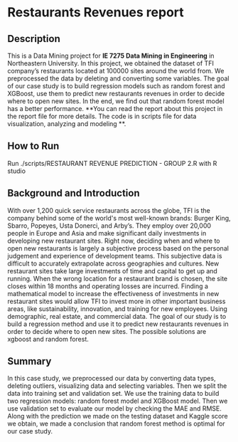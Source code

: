 # Restaurants Revenues report

## Description

This is a Data Mining project for **IE 7275 Data Mining in Engineering** in Northeastern University. In this project,  we obtained the dataset of TFI company’s restaurants located at 100000 sites around the world from. We preprocessed the data by deleting and converting some variables. The goal of our case study is to build regression models such as random forest and XGBoost, use them to predict new restaurants revenues in order to decide where to open new sites. In the end, we find out that random forest model has a better performance.  **You can read the report about this project in the report file for more details. The code is in scripts file for data visualization, analyzing and modeling **.

## How to Run

Run ./scripts/RESTAURANT REVENUE PREDICTION - GROUP 2.R with R studio

## Background and Introduction

With over 1,200 quick service restaurants across the globe, TFI is the company behind some of the world's most well-known brands: Burger King, Sbarro, Popeyes, Usta Donerci, and Arby’s. They employ over 20,000 people in Europe and Asia and make significant daily investments in developing new restaurant sites. Right now, deciding when and where to open new restaurants is largely a subjective process based on the personal judgement and experience of development teams. This subjective data is difficult to accurately extrapolate across geographies and cultures. New restaurant sites take large investments of time and capital to get up and running. When the wrong location for a restaurant brand is chosen, the site closes within 18 months and operating losses are incurred. Finding a mathematical model to increase the effectiveness of investments in new restaurant sites would allow TFI to invest more in other important business areas, like sustainability, innovation, and training for new employees. Using demographic, real estate, and commercial data. The goal of our study is to build a regression method and use it to predict new restaurants revenues in order to decide where to open new sites. The possible solutions are xgboost and random forest.

## Summary

In this case study, we preprocessed our data by converting data types, deleting outliers, visualizing data and selecting variables. Then we split the data into training set and validation set. We use the training data to build two regression models: random forest model and XGBoost model. Then we use validation set to evaluate our model by checking the MAE and RMSE. Along with the prediction we made on the testing dataset and Kaggle score we obtain, we made a conclusion that random forest method is optimal for our case study.

